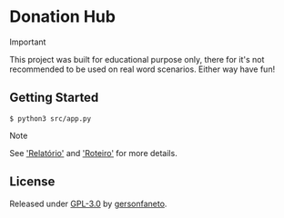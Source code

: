 # Donation Hub

> [!IMPORTANT]
> This project was built for educational purpose only, there for it's not
> recommended to be used on real word scenarios. Either way have fun!

## Getting Started

```console
$ python3 src/app.py
```

> [!NOTE]
> See ['Relatório'](./docs/Relatório.pdf) and ['Roteiro'](./docs/Roteiro.pdf) for more details.

## License

Released under [GPL-3.0][license-url] by [gersonfaneto][profile-url].

<!-- NOTE: Links... -->

[profile-url]: https://github.com/gersonfaneto

[license-url]: https://github.com/gersonfaneto/DonationHub/blob/main/LICENSE

